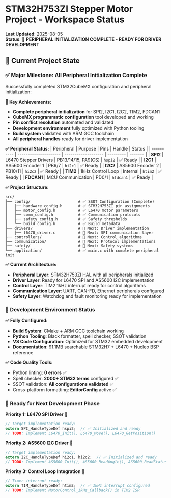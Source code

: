 # STM32H753ZI Stepper Motor Project - Workspace Status

**Last Updated**: 2025-08-05  
**Status**: 🎉 **PERIPHERAL INITIALIZATION COMPLETE - READY FOR DRIVER DEVELOPMENT**

## 🎯 Current Project State

### ✅ Major Milestone: All Peripheral Initialization Complete
Successfully completed STM32CubeMX configuration and peripheral initialization:

**🎉 Key Achievements:**
- **Complete peripheral initialization** for SPI2, I2C1, I2C2, TIM2, FDCAN1
- **CubeMX programmatic configuration** tool developed and working
- **Pin conflict resolution** automated and validated
- **Development environment** fully optimized with Python tooling
- **Build system** validated with ARM GCC toolchain
- **All peripheral handles** ready for driver implementation

**✅ Peripheral Status:**
| Peripheral | Purpose               | Pins                | Handle    | Status  |
| ---------- | --------------------- | ------------------- | --------- | ------- |
| **SPI2**   | L6470 Stepper Drivers | PB13/14/15, PA9(CS) | `hspi2`   | ✅ Ready |
| **I2C1**   | AS5600 Encoder 1      | PB6/7               | `hi2c1`   | ✅ Ready |
| **I2C2**   | AS5600 Encoder 2      | PB10/11             | `hi2c2`   | ✅ Ready |
| **TIM2**   | 1kHz Control Loop     | Internal            | `htim2`   | ✅ Ready |
| **FDCAN1** | MCU Communication     | PD0/1               | `hfdcan1` | ✅ Ready |

**✅ Project Structure:**
```
src/
├── config/                     # ✅ SSOT Configuration (Complete)
│   ├── hardware_config.h       # ✅ STM32H753ZI pin assignments
│   ├── motor_config.h          # ✅ L6470 motor parameters
│   ├── comm_config.h           # ✅ Communication protocols
│   ├── safety_config.h         # ✅ Safety thresholds
│   └── build_config.h          # ✅ Build metadata
├── drivers/                    # 🚀 Next: Driver implementation
│   ├── l6470_driver.c          # 🔄 Next: SPI communication layer
├── controllers/                # 🔄 Next: Control algorithms
├── communication/              # 🔄 Next: Protocol implementations
├── safety/                     # 🔄 Next: Safety systems
└── application/                # ✅ main.c with complete peripheral init
```

**✅ Current Architecture:**
- **Peripheral Layer**: STM32H753ZI HAL with all peripherals initialized
- **Driver Layer**: Ready for L6470 SPI and AS5600 I2C implementation  
- **Control Layer**: TIM2 1kHz interrupt ready for control algorithms
- **Communication Layer**: UART, CAN-FD, Ethernet peripherals configured
- **Safety Layer**: Watchdog and fault monitoring ready for implementation

### 🔧 Development Environment Status

**✅ Fully Configured:**
- **Build System**: CMake + ARM GCC toolchain working
- **Python Tooling**: Black formatter, spell checker, SSOT validation
- **VS Code Configuration**: Optimized for STM32 embedded development
- **Documentation**: 91.1MB searchable STM32H7 + L6470 + Nucleo BSP reference

**✅ Code Quality Tools:**
- Python linting: **0 errors** ✅
- Spell checker: **2000+ STM32 terms** configured ✅  
- SSOT validation: **All configurations validated** ✅
- Cross-platform formatting: **EditorConfig** active ✅

### 🚀 Ready for Next Development Phase

**Priority 1: L6470 SPI Driver** 🔄
```c
// Target implementation ready:
extern SPI_HandleTypeDef hspi2;  // ✅ Initialized and ready
// TODO: Implement L6470_Init(), L6470_Move(), L6470_GetPosition()
```

**Priority 2: AS5600 I2C Driver** 🔄  
```c
// Target implementation ready:
extern I2C_HandleTypeDef hi2c1, hi2c2;  // ✅ Initialized and ready
// TODO: Implement AS5600_Init(), AS5600_ReadAngle(), AS5600_ReadStatus()
```

**Priority 3: Control Loop Integration** 🔄
```c
// Timer interrupt ready:
extern TIM_HandleTypeDef htim2;  // ✅ 1kHz interrupt configured
// TODO: Implement MotorControl_1kHz_Callback() in TIM2 ISR
```
